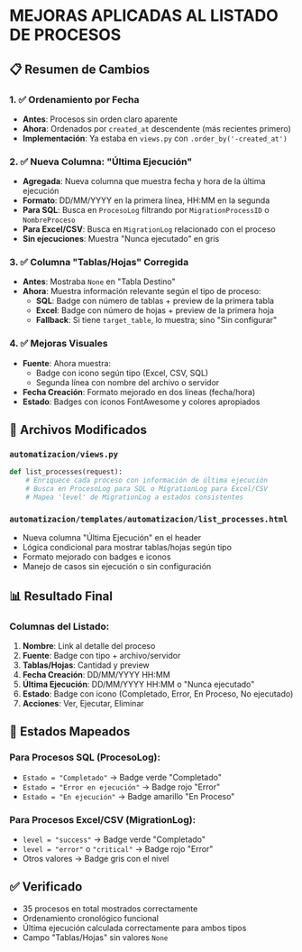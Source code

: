 # MEJORAS APLICADAS AL LISTADO DE PROCESOS

## 📋 Resumen de Cambios

### 1. ✅ Ordenamiento por Fecha
- **Antes**: Procesos sin orden claro aparente
- **Ahora**: Ordenados por `created_at` descendente (más recientes primero)
- **Implementación**: Ya estaba en `views.py` con `.order_by('-created_at')`

### 2. ✅ Nueva Columna: "Última Ejecución"
- **Agregada**: Nueva columna que muestra fecha y hora de la última ejecución
- **Formato**: DD/MM/YYYY en la primera línea, HH:MM en la segunda
- **Para SQL**: Busca en `ProcesoLog` filtrando por `MigrationProcessID` o `NombreProceso`
- **Para Excel/CSV**: Busca en `MigrationLog` relacionado con el proceso
- **Sin ejecuciones**: Muestra "Nunca ejecutado" en gris

### 3. ✅ Columna "Tablas/Hojas" Corregida
- **Antes**: Mostraba `None` en "Tabla Destino"
- **Ahora**: Muestra información relevante según el tipo de proceso:
  - **SQL**: Badge con número de tablas + preview de la primera tabla
  - **Excel**: Badge con número de hojas + preview de la primera hoja
  - **Fallback**: Si tiene `target_table`, lo muestra; sino "Sin configurar"

### 4. ✅ Mejoras Visuales
- **Fuente**: Ahora muestra:
  - Badge con icono según tipo (Excel, CSV, SQL)
  - Segunda línea con nombre del archivo o servidor
- **Fecha Creación**: Formato mejorado en dos líneas (fecha/hora)
- **Estado**: Badges con iconos FontAwesome y colores apropiados

## 🔧 Archivos Modificados

### `automatizacion/views.py`
```python
def list_processes(request):
    # Enriquece cada proceso con información de última ejecución
    # Busca en ProcesoLog para SQL o MigrationLog para Excel/CSV
    # Mapea 'level' de MigrationLog a estados consistentes
```

### `automatizacion/templates/automatizacion/list_processes.html`
- Nueva columna "Última Ejecución" en el header
- Lógica condicional para mostrar tablas/hojas según tipo
- Formato mejorado con badges e iconos
- Manejo de casos sin ejecución o sin configuración

## 📊 Resultado Final

### Columnas del Listado:
1. **Nombre**: Link al detalle del proceso
2. **Fuente**: Badge con tipo + archivo/servidor
3. **Tablas/Hojas**: Cantidad y preview
4. **Fecha Creación**: DD/MM/YYYY HH:MM
5. **Última Ejecución**: DD/MM/YYYY HH:MM o "Nunca ejecutado"
6. **Estado**: Badge con icono (Completado, Error, En Proceso, No ejecutado)
7. **Acciones**: Ver, Ejecutar, Eliminar

## 🎯 Estados Mapeados

### Para Procesos SQL (ProcesoLog):
- `Estado = "Completado"` → Badge verde "Completado"
- `Estado = "Error en ejecución"` → Badge rojo "Error"
- `Estado = "En ejecución"` → Badge amarillo "En Proceso"

### Para Procesos Excel/CSV (MigrationLog):
- `level = "success"` → Badge verde "Completado"
- `level = "error"` o `"critical"` → Badge rojo "Error"
- Otros valores → Badge gris con el nivel

## ✅ Verificado
- 35 procesos en total mostrados correctamente
- Ordenamiento cronológico funcional
- Última ejecución calculada correctamente para ambos tipos
- Campo "Tablas/Hojas" sin valores `None`
